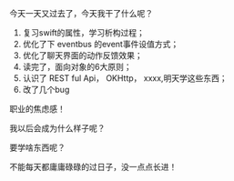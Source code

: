今天一天又过去了，今天我干了什么呢？

1. 复习swift的属性，学习析构过程；
2. 优化了下 eventbus 的event事件设值方式；
3. 优化了聊天界面的动作反馈效果；
4. 读完了，面向对象的6大原则；
5. 认识了 REST ful Api， OKHttp， xxxx,明天学这些东西；
6. 改了几个bug

职业的焦虑感！

我以后会成为什么样子呢？

要学啥东西呢？

不能每天都庸庸碌碌的过日子，没一点点长进！